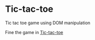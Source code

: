 # Tic-tac-toe

Tic tac toe game using DOM manipulation 

Fine the game in [Tic-tac-toe](https://tictactoe-sathesh.netlify.app/)
